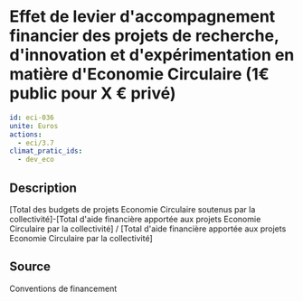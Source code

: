 # Effet de levier d'accompagnement financier des projets de recherche, d'innovation et d'expérimentation en matière d'Economie Circulaire  (1€ public pour X € privé)
```yaml
id: eci-036
unite: Euros
actions:
  - eci/3.7
climat_pratic_ids:
  - dev_eco
```
## Description
[Total des budgets de projets Economie Circulaire soutenus par la collectivité]-[Total d'aide financière apportée aux projets Economie Circulaire par la collectivité] / [Total d'aide financière apportée aux projets Economie Circulaire par la collectivité]

## Source
Conventions de financement
